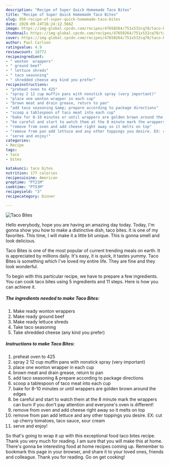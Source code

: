 ```yaml
---
description: "Recipe of Super Quick Homemade Taco Bites"
title: "Recipe of Super Quick Homemade Taco Bites"
slug: 956-recipe-of-super-quick-homemade-taco-bites
date: 2020-09-24T16:24:12.566Z
image: https://img-global.cpcdn.com/recipes/47650264/751x532cq70/taco-bites-recipe-main-photo.jpg
thumbnail: https://img-global.cpcdn.com/recipes/47650264/751x532cq70/taco-bites-recipe-main-photo.jpg
cover: https://img-global.cpcdn.com/recipes/47650264/751x532cq70/taco-bites-recipe-main-photo.jpg
author: Paul Carlson
ratingvalue: 4.9
reviewcount: 18772
recipeingredient:
- " wonton  wrappers"
- " ground beef"
- " lettuce shreds"
- " taco seasoning"
- " shredded cheese any kind you prefer"
recipeinstructions:
- "preheat oven to 425"
- "spray 2 12 cup muffin pans with nonstick spray (very important)"
- "place one wonton wrapper in each cup"
- "brown meat and drain grease, return to pan"
- "add taco seasoning &amp; prepare according to package directions"
- "scoop a tablespoon of taco meat into each cup"
- "bake for 8-10 minutes or until wrappers are golden brown around the edges"
- "be careful and start to watch them at the 8 minute mark the wrappers can burn if you don&#39;t pay attention and  everyone&#39;s oven is different!"
- "remove from oven and add cheese right away so it melts on top"
- "remove from pan add lettuce and any other toppings you desire. EX: cut up cherry tomatoes, taco sauce, sour cream"
- "serve and enjoy!"
categories:
- Recipe
tags:
- taco
- bites

katakunci: taco bites 
nutrition: 177 calories
recipecuisine: American
preptime: "PT21M"
cooktime: "PT53M"
recipeyield: "3"
recipecategory: Dinner

---
```



![Taco Bites](https://img-global.cpcdn.com/recipes/47650264/751x532cq70/taco-bites-recipe-main-photo.jpg)

Hello everybody, hope you are having an amazing day today. Today, I'm gonna show you how to make a distinctive dish, taco bites. It is one of my favorites. This time, I will make it a little bit unique. This is gonna smell and look delicious.

Taco Bites is one of the most popular of current trending meals on earth. It is appreciated by millions daily. It's easy, it is quick, it tastes yummy. Taco Bites is something which I've loved my entire life. They are fine and they look wonderful.




To begin with this particular recipe, we have to prepare a few ingredients. You can cook taco bites using 5 ingredients and 11 steps. Here is how you can achieve it.

<!--inarticleads1-->

##### The ingredients needed to make Taco Bites:

1. Make ready  wonton  wrappers
1. Make ready  ground beef
1. Make ready  lettuce shreds
1. Take  taco seasoning
1. Take  shredded cheese (any kind you prefer)




<!--inarticleads2-->

##### Instructions to make Taco Bites:

1. preheat oven to 425
1. spray 2 12 cup muffin pans with nonstick spray (very important)
1. place one wonton wrapper in each cup
1. brown meat and drain grease, return to pan
1. add taco seasoning &amp; prepare according to package directions
1. scoop a tablespoon of taco meat into each cup
1. bake for 8-10 minutes or until wrappers are golden brown around the edges
1. be careful and start to watch them at the 8 minute mark the wrappers can burn if you don&#39;t pay attention and  everyone&#39;s oven is different!
1. remove from oven and add cheese right away so it melts on top
1. remove from pan add lettuce and any other toppings you desire. EX: cut up cherry tomatoes, taco sauce, sour cream
1. serve and enjoy!




So that's going to wrap it up with this exceptional food taco bites recipe. Thank you very much for reading. I am sure that you will make this at home. There's gonna be interesting food at home recipes coming up. Remember to bookmark this page in your browser, and share it to your loved ones, friends and colleague. Thank you for reading. Go on get cooking!
